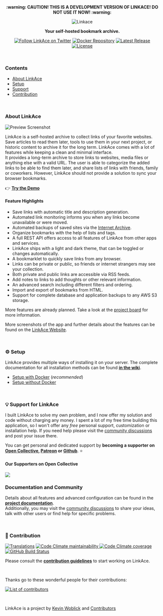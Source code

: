<p align="center"><b>:warning: CAUTION! THIS IS A DEVELOPMENT VERSION OF LINKACE! DO NOT USE IT NOW! :warning:</b></p>

<p align="center">
  <img src="https://www.linkace.org/images/linkace-social.jpg" title="Linkace">
</p>

<p align="center"><b>Your self-hosted bookmark archive.</b></p>

<p align="center">
  <a href="https://twitter.com/LinkAceApp"><img src="https://img.shields.io/twitter/url?label=%40LinkAceApp&style=social&url=https%3A%2F%2Ftwitter.com%2FLinkAceApp" alt="Follow LinkAce on Twitter"></a>
  <a href="https://hub.docker.com/r/linkace/linkace"><img src="https://img.shields.io/badge/Docker-linkace%2Flinkace-2596EC.svg" alt="Docker Repository"></a>
  <a href="https://github.com/Kovah/LinkAce/releases"><img src="https://img.shields.io/github/v/release/kovah/linkace?label=Latest%20Release" alt="Latest Release"></a>
  <a href="https://opensource.org/licenses/GPL-3.0"><img src="https://img.shields.io/github/license/kovah/linkace.svg" alt="License"></a>
</p>
<p>&nbsp;</p>


### Contents

* [About LinkAce](#about-linkace)
* [Setup](#gear-setup)
* [Support](#bulb-support-for-linkace)
* [Contribution](#construction-contribution)


&nbsp;


### About LinkAce

![Preview Screenshot](https://www.linkace.org/images/preview/linkace_dashboard.png)

LinkAce is a self-hosted archive to collect links of your favorite websites. Save articles to read them later, tools to use them in your next project, or historic content to archive it for the long term. LinkAce comes with a lot of features while keeping a clean and minimal interface.  
It provides a long-term archive to store links to websites, media files or anything else with a valid URL. The user is able to categorize the added links to be able to find them later, and share lists of links with friends, family or coworkers. However, LinkAce should not provide a solution to sync your browser bookmarks.

👉 [**Try the Demo**](https://demo.linkace.org)


#### Feature Highlights

* Save links with automatic title and description generation.
* Automated link monitoring informs you when any links become unavailable or were moved.
* Automated backups of saved sites via the [Internet Archive](https://web.archive.org/).
* Organize bookmarks with the help of lists and tags.
* A full REST API offers access to all features of LinkAce from other apps and services.
* LinkAce ships with a light and dark theme, that can be toggled or changes automatically.
* A bookmarklet to quickly save links from any browser.
* Links can be private or public, so friends or internet strangers may see your collection.
* Both private and public links are accessible via RSS feeds.
* Add notes to links to add thoughts or other relevant information.
* An advanced search including different filters and ordering.
* Import and export of bookmarks from HTML.
* Support for complete database and application backups to any AWS S3 storage.

More features are already planned. Take a look at the [project board](https://github.com/Kovah/LinkAce/projects/3) for more information.

More screenshots of the app and further details about the features can be found on the [LinkAce Website](https://www.linkace.org/).


&nbsp;


### :gear: Setup

LinkAce provides multiple ways of installing it on your server. The complete documentation for all installation methods can be found [**in the wiki**](https://www.linkace.org/docs/v1/setup/).

* [Setup with Docker](https://www.linkace.org/docs/v1/setup/setup-with-docker/) (_recommended_)
* [Setup without Docker](https://www.linkace.org/docs/v1/setup/setup-without-docker/)


&nbsp;


### :bulb: Support for LinkAce

I built LinkAce to solve my own problem, and I now offer my solution and code without charging any money. I spent a lot of my free time building this application, so I won't offer any *free* personal support, customization or installation help. If you need help please visit the [community discussions](https://github.com/Kovah/LinkAce/discussions) and post your issue there.

You can get personal and dedicated support by **becoming a supporter on [Open Collective](https://opencollective.com/linkace), [Patreon](https://www.patreon.com/Kovah) or [Github](https://github.com/sponsors/Kovah)**. :star:

#### Our Supporters on Open Collective

<a href="https://opencollective.com/linkace"><img src="https://opencollective.com/linkace/individuals.svg?width=890"></a>


### Documentation and Community

Details about all features and advanced configuration can be found in the [**project documentation**](https://www.linkace.org/docs/).  
Additionally, you may visit the [community discussions](https://github.com/Kovah/LinkAce/discussions) to share your ideas, talk with other users or find help for specific problems.


&nbsp;


### :construction: Contribution

[![Translations](https://img.shields.io/badge/Translations-Crowdin-2b303d)](https://crowdin.com/project/linkace) [![Code Climate maintainability](https://img.shields.io/codeclimate/maintainability/Kovah/LinkAce) ![Code Climate coverage](https://img.shields.io/codeclimate/coverage/Kovah/LinkAce)](https://codeclimate.com/github/Kovah/LinkAce) [![GitHub Build Status](https://img.shields.io/github/workflow/status/Kovah/LinkAce/Testing/dev?label=Dev%20Build)](https://github.com/Kovah/LinkAce/actions?query=workflow%3ATesting+branch%3Adev)

Please consult the [**contribution guidelines**](CONTRIBUTING.md) to start working on LinkAce.


&nbsp;


Thanks go to these wonderful people for their contributions:

[![List of contributors](https://contrib.rocks/image?repo=kovah/linkace)](https://github.com/Kovah/LinkAce/graphs/contributors)


&nbsp;


LinkAce is a project by [Kevin Woblick](https://kovah.de) and [Contributors](https://github.com/Kovah/LinkAce/graphs/contributors)

